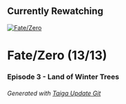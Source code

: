 ﻿
## Currently Rewatching

[![Fate/Zero](https://s4.anilist.co/file/anilistcdn/media/anime/cover/medium/bx10087-el5Bo1VMZwsU.png)](https://anilist.co/anime/10087)

# Fate/Zero (13/13)

### Episode 3 - Land of Winter Trees

###### *Generated with [Taiga Update Git](https://github.com/nike4613/taiga-update-git)*